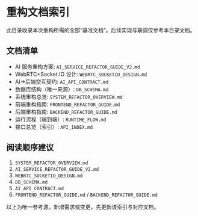 # 重构文档索引

此目录收录本次重构所需的全部“基准文档”。后续实现与联调仅参考本目录文档。

## 文档清单
- AI 服务重构方案: `AI_SERVICE_REFACTOR_GUIDE_V2.md`
- WebRTC+Socket.IO 设计: `WEBRTC_SOCKETIO_DESIGN.md`
- AI→后端交互契约: `AI_API_CONTRACT.md`
- 数据库结构（唯一来源）: `DB_SCHEMA.md`
- 系统重构总览: `SYSTEM_REFACTOR_OVERVIEW.md`
- 前端重构指南: `FRONTEND_REFACTOR_GUIDE.md`
- 后端重构指南: `BACKEND_REFACTOR_GUIDE.md`
 - 运行流程（端到端）: `RUNTIME_FLOW.md`
 - 接口总览（索引）: `API_INDEX.md`

## 阅读顺序建议
1) `SYSTEM_REFACTOR_OVERVIEW.md`
2) `AI_SERVICE_REFACTOR_GUIDE_V2.md`
3) `WEBRTC_SOCKETIO_DESIGN.md`
4) `DB_SCHEMA.md`
5) `AI_API_CONTRACT.md`
6) `FRONTEND_REFACTOR_GUIDE.md` / `BACKEND_REFACTOR_GUIDE.md`

以上为唯一参考源。新增需求或变更，先更新该索引与对应文档。
